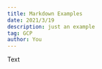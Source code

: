 ```yaml
---
title: Markdown Examples
date: 2021/3/19
description: just an example
tag: GCP
author: You
---
```


Text